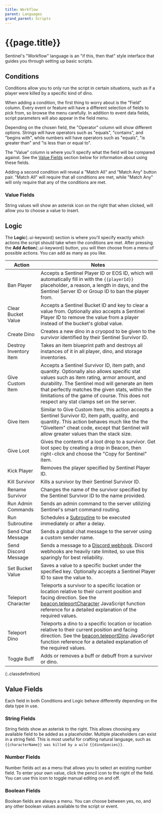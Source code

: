 ```yaml
---
title: Workflow
parent: Languages
grand_parent: Scripts
---
```

# {{page.title}}

Sentinel's "Workflow" language is an "if this, then that" style interface that guides you through setting up basic scripts.

## Conditions

Conditions allow you to only run the script in certain situations, such as if a player were killed by a specific kind of dino.

When adding a condition, the first thing to worry about is the "Field" column. Every event or feature will have a different selection of fields to pick from, so browse the menu carefully. In addition to event data fields, script parameters will also appear in the field menu.

Depending on the chosen field, the "Operator" column will show different options. Strings will have operators such as "equals", "contains", and "begins with", while numbers will have operators such as "equals", "is greater than" and "is less than or equal to".

The "Value" column is where you'll specify what the field will be compared against. See the [Value Fields](#value-fields) section below for information about using these fields.

Adding a second condition will reveal a "Match All" and "Match Any" button pair. "Match All" will require that all conditions are met, while "Match Any" will only require that any of the conditions are met.

### Value Fields

String values will show an asterisk icon on the right that when clicked, will allow you to choose a value to insert.

## Logic

The **Logic**{:.ui-keyword} section is where you'll specify exactly which actions the script should take when the conditions are met. After pressing the **Add Action**{:.ui-keyword} button, you will then choose from a menu of possible actions. You can add as many as you like.

| Action | Notes |
| - | - |
| Ban Player | Accepts a Sentinel Player ID or EOS ID, which will automatically fill in with the `{{playerId}}` placeholder, a reason, a length in days, and the Sentinel Server ID or Group ID to ban the player from. |
| Clear Bucket Value | Accepts a Sentinel Bucket ID and key to clear a value from. Optionally also accepts a Sentinel Player ID to remove the value from a player instead of the bucket's global value. |
| Create Dino | Creates a new dino in a cryopod to be given to the survivor identified by their Sentinel Survivor ID. |
| Destroy Inventory Item | Takes an item blueprint path and destroys all instances of it in all player, dino, and storage inventories.
| Give Custom Item | Accepts a Sentinel Survivor ID, item path, and quantity. Optionally also allows specific stat values such as item rating, armor amount, and durability. The Sentinel mod will generate an item that perfectly matches the given stats, within the limitations of the game of course. This does not respect any stat clamps set on the server. |
| Give Item | Similar to Give Custom Item, this action accepts a Sentinel Survivor ID, item path, quality, and quantity. This action behaves much like the the "GiveItem" cheat code, except that Sentinel will allow greater values than the stack size. |
| Give Loot | Gives the contents of a loot drop to a survivor. Get loot spec by creating a drop in Beacon, then right-click and choose the "Copy for Sentinel" item.
| Kick Player | Removes the player specified by Sentinel Player ID. |
| Kill Survivor | Kills a survivor by their Sentinel Survivor ID. |
| Rename Survivor | Changes the name of the survivor specified by the Sentinel Survivor ID to the name provided. |
| Run Admin Commands | Sends an admin command to the server utilizing Sentinel's smart command routing. |
| Run Subroutine | Schedules a [Subroutine](/sentinel/scripts/features/subroutine.html) to be executed immediately or after a delay. |
| Send Chat Message | Sends a global chat message to the server using a custom sender name. |
| Send Discord Message | Sends a message to a [Discord webhook](https://support.discord.com/hc/en-us/articles/228383668-Intro-to-Webhooks). Discord webhooks are heavily rate limited, so use this sparingly for best reliability. |
| Set Bucket Value | Saves a value to a specific bucket under the specified key. Optionally accepts a Sentinel Player ID to save the value to. |
| Teleport Character | Teleports a survivor to a specific location or location relative to their current position and facing direction. See the [beacon.teleportCharacter](/sentinel/scripts/functions/teleportCharacter.html) JavaScript function reference for a detailed explanation of the required values. |
| Teleport Dino | Teleports a dino to a specific location or location relative to their current position and facing direction. See the [beacon.teleportDino](/sentinel/scripts/functions/teleportDino.html) JavaScript function reference for a detailed explanation of the required values. |
| Toggle Buff | Adds or removes a buff or debuff from a survivor or dino. |
{:.classdefinition}

## Value Fields

Each field in both Conditions and Logic behave differently depending on the data type in use.

### String Fields

String fields show an asterisk to the right. This allows choosing any available field to be added as a placeholder. Multiple placeholders can exist in a string field. This is most useful for crafting natural language, such as `{{characterName}} was killed by a wild {{dinoSpecies}}`.

### Number Fields

Number fields act as a menu that allows you to select an existing number field. To enter your own value, click the pencil icon to the right of the field. You can use this icon to toggle manual editing on and off.

### Boolean Fields

Boolean fields are always a menu. You can choose between yes, no, and any other boolean values available to the script or event.
